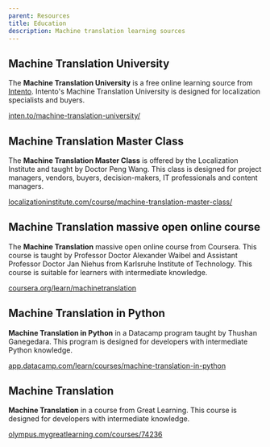 ```yaml
---
parent: Resources
title: Education
description: Machine translation learning sources
---
```


## Machine Translation University

The **Machine Translation University** is a free online learning source from [Intento](/companies/companies.md#Intento).
Intento's Machine Translation University is designed for localization specialists and buyers.

[inten.to/machine-translation-university/](https://inten.to/machine-translation-university/)

## Machine Translation Master Class

The **Machine Translation Master Class** is offered by the Localization Institute and taught by Doctor Peng Wang.
This class is designed for project managers, vendors, buyers, decision-makers, IT professionals and content managers.

[localizationinstitute.com/course/machine-translation-master-class/](https://www.localizationinstitute.com/course/machine-translation-master-class/)

## Machine Translation massive open online course

The **Machine Translation** massive open online course from Coursera.
This course is taught by Professor Doctor Alexander Waibel and Assistant Professor Doctor Jan Niehus from Karlsruhe Institute of Technology.
This course is suitable for learners with intermediate knowledge.

[coursera.org/learn/machinetranslation](https://www.coursera.org/learn/machinetranslation)

## Machine Translation in Python

**Machine Translation in Python** in a Datacamp program taught by Thushan Ganegedara.
This program is designed for developers with intermediate Python knowledge.

[app.datacamp.com/learn/courses/machine-translation-in-python](https://app.datacamp.com/learn/courses/machine-translation-in-python)

## Machine Translation

**Machine Translation** in a course from Great Learning.
This course is designed for developers with intermediate knowledge.

[olympus.mygreatlearning.com/courses/74236](https://olympus.mygreatlearning.com/courses/74236)